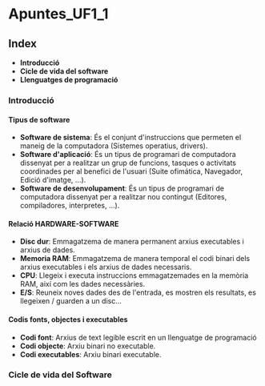 # Apuntes_UF1_1

## Index

- **Introducció**
- **Cicle de vida del software**
- **Llenguatges de programació**


### Introducció

#### Tipus de software

- **Software de sistema**: És el conjunt d'instruccions que permeten el maneig de la computadora (Sistemes operatius, drivers).
- **Software d'aplicació**: És un tipus de programari de computadora dissenyat per a realitzar un grup de funcions, tasques o activitats coordinades per al benefici de l'usuari (Suite ofimática, Navegador, Edició d'imatge, ...).
- **Software de desenvolupament**: És un tipus de programari de computadora dissenyat per a realitzar nou contingut (Editores, compiladores, interpretes, ...). 

#### Relació HARDWARE-SOFTWARE

- **Disc dur**: Emmagatzema de manera permanent arxius executables i arxius de dades.
- **Memoria RAM**: Emmagatzema de manera temporal el codi binari dels arxius executables i els arxius de dades necessaris. 
- **CPU**: Llegeix i executa instruccions emmagatzemades en la memòria RAM, així com les dades necessàries.
- **E/S**: Reuneix noves dades des de l'entrada, es mostren els resultats, es llegeixen / guarden a un disc...

#### Codis fonts, objectes i executables

- **Codi font**: Arxius de text legible escrit en un llenguatge de programació
- **Codi objecte**: Arxiu binari no executable.
- **Codi executables**: Arxiu binari executable.


### Cicle de vida del Software

